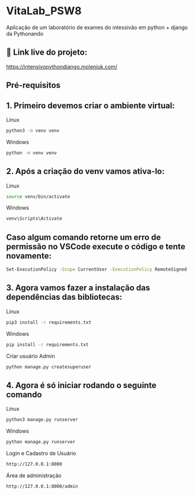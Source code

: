 # VitaLab_PSW8
Aplicação de um laboratório de exames do intessivão em python + django da Pythonando

## 🔗 Link live do projeto:
https://intensivopythondjango.moleniuk.com/

## Pré-requisitos
## 1. Primeiro devemos criar o ambiente virtual:

Linux
```sh
python3 -m venv venv
```

Windows
```sh
python -m venv venv
```

## 2. Após a criação do venv vamos ativa-lo:
Linux
```sh
source venv/bin/activate
```

Windows
```sh
venv\Scripts\Activate
```

## Caso algum comando retorne um erro de permissão no VSCode execute o código e tente novamente:
```sh
Set-ExecutionPolicy -Scope CurrentUser -ExecutionPolicy RemoteSigned
```

## 3. Agora vamos fazer a instalação das dependências das bibliotecas:
Linux
```sh
pip3 install -r requirements.txt
```

Windows
```sh
pip install -r requirements.txt
```

Criar usuário Admin 
```sh
python manage.py createsuperuser
```

## 4. Agora é só iniciar rodando o seguinte comando
Linux
```sh
python3 manage.py runserver
```

Windows
```sh
python manage.py runserver
```
Login e Cadastro de Usuário
```sh
http://127.0.0.1:8000
```
Área de administração
```sh
http://127.0.0.1:8000/admin
```




